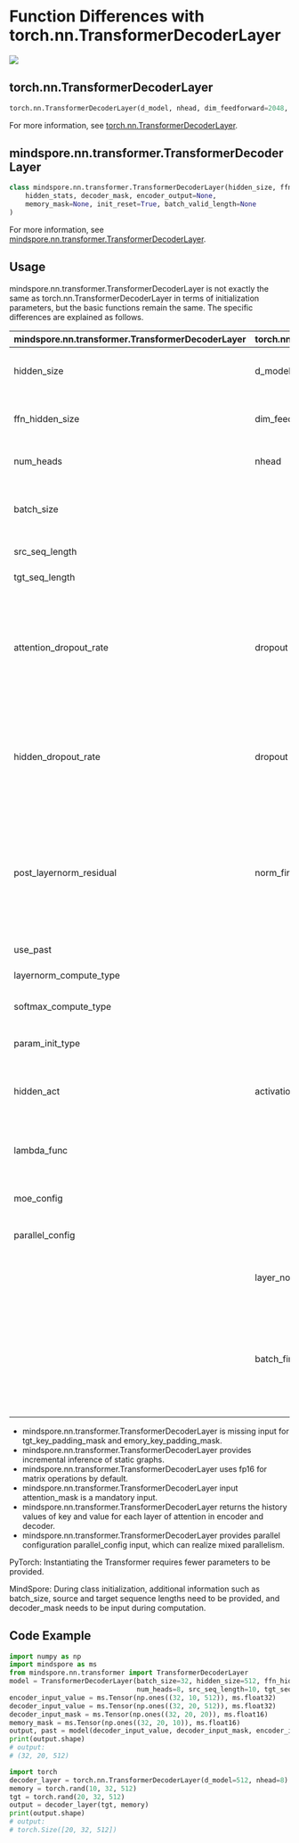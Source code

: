 # Function Differences with torch.nn.TransformerDecoderLayer

<a href="https://gitee.com/mindspore/docs/blob/master/docs/mindspore/source_en/note/api_mapping/pytorch_diff/TransformerDecoderLayer.md" target="_blank"><img src="https://mindspore-website.obs.cn-north-4.myhuaweicloud.com/website-images/master/resource/_static/logo_source_en.png"></a>

## torch.nn.TransformerDecoderLayer

```python
torch.nn.TransformerDecoderLayer(d_model, nhead, dim_feedforward=2048, dropout=0.1, activation=<function relu>, layer_norm_eps=1e-05, batch_first=False, norm_first=False, device=None, dtype=None)
```

For more information, see [torch.nn.TransformerDecoderLayer](https://pytorch.org/docs/1.5.0/nn.html#torch.nn.TransformerDecoderLayer).

## mindspore.nn.transformer.TransformerDecoderLayer

```python
class mindspore.nn.transformer.TransformerDecoderLayer(hidden_size, ffn_hidden_size, num_heads, batch_size, src_seq_length, tgt_seq_length, attention_dropout_rate=0.1, hidden_dropout_rate=0.1, post_layernorm_residual=False, use_past=False, layernorm_compute_type=mstype.float32, softmax_compute_type=mstype.float32, param_init_type=mstype.float32, hidden_act="gelu", moe_config=default_moe_config, parallel_config=default_dpmp_config)(
    hidden_stats, decoder_mask, encoder_output=None,
    memory_mask=None, init_reset=True, batch_valid_length=None
)
```

For more information, see [mindspore.nn.transformer.TransformerDecoderLayer](https://www.mindspore.cn/docs/en/master/api_python/mindspore.nn.transformer.html#mindspore.nn.transformer.TransformerDecoderLayer).

## Usage

mindspore.nn.transformer.TransformerDecoderLayer is not exactly the same as torch.nn.TransformerDecoderLayer in terms of initialization parameters, but the basic functions remain the same. The specific differences are explained as follows.

| mindspore.nn.transformer.TransformerDecoderLayer | torch.nn.TransformerDecoderLayer | Descriptions                                                         |
| --------------------------------------------- | -------------------------------- | ------------------------------------------------------------ |
| hidden_size                                   | d_model                          | The parameter names are inconsistent and have the same meaning.                                   |
| ffn_hidden_size                               | dim_feedforward                  | The parameter names are inconsistent and have the same meaning.                                   |
| num_heads                                     | nhead                            | The number of heads of Attention, same meaning.                              |
| batch_size                                    |                                  | MindSpore requires an additional batch size to be passed in for checksum and incremental inference.    |
| src_seq_length                                |                                  | encoder input sequence length.                                        |
| tgt_seq_length                                |                                  | decoder input sequence length.                                        |
| attention_dropout_rate                        | dropout                          | The meaning is different. attention_dropout_rate indicates the dropout at softmax, while PyTorch dropout parameter additionally controls the dropout rate of the hidden layer. |
| hidden_dropout_rate                           | dropout                          | The meaning is different. hidden_dropout_rate indicates the dropout at the hidden layer, while PyTorch dropout parameter additionally controls the dropout rate at the softmax. |
| post_layernorm_residual                       | norm_first                       | This parameter of MindSpore indicates whether to apply the layernorm to the input when summing the residuals, while PyTorch indicates whether to input the layernorm first when sub-layering the input.。 |
| use_past                                      |             | Whether to use incremental inference.                 |
| layernorm_compute_type                        |                                  | Control the calculation type of layernorm.                                    |
| softmax_compute_type                          |                                  | Control the calculation type of softmax in attention.                           |
| param_init_type                               |                                  | Control the type of parameter initialization.                                       |
| hidden_act                                    | activation                       | The type of the activation layer with the same meaning. MindSpore only supports strings.              |
| lambda_func                                   |                                  | See the API documentation for details on the configuration related to control parallelism.                            |
| moe_config                                    |                                  | Configuration parameters for MoE parallelism.                                          |
| parallel_config                               |                                  | Configuration parameters for parallel settings.                                         |
|                                               | layer_norm_eps                   | The value of the initial zero is prevented during the layernorm calculation.                              |
|                                               | batch_first                      | Whether batch is the 0th dimension in input and output Tensor. MindSpore takes the 0th dimension as the batch dimension, which corresponds to setting bathc_first=True in torch.nn.transformer. |

- mindspore.nn.transformer.TransformerDecoderLayer is missing input for tgt_key_padding_mask and emory_key_padding_mask.
- mindspore.nn.transformer.TransformerDecoderLayer provides incremental inference of static graphs.
- mindspore.nn.transformer.TransformerDecoderLayer uses fp16 for matrix operations by default.
- mindspore.nn.transformer.TransformerDecoderLayer input attention_mask is a mandatory input.
- mindspore.nn.transformer.TransformerDecoderLayer returns the history values of key and value for each layer of attention in encoder and decoder.
- mindspore.nn.transformer.TransformerDecoderLayer provides parallel configuration parallel_config input, which can realize mixed parallelism.

PyTorch: Instantiating the Transformer requires fewer parameters to be provided.

MindSpore: During class initialization, additional information such as batch_size, source and target sequence lengths need to be provided, and decoder_mask needs to be input during computation.

## Code Example

```python
import numpy as np
import mindspore as ms
from mindspore.nn.transformer import TransformerDecoderLayer
model = TransformerDecoderLayer(batch_size=32, hidden_size=512, ffn_hidden_size=2048,
                                num_heads=8, src_seq_length=10, tgt_seq_length=20)
encoder_input_value = ms.Tensor(np.ones((32, 10, 512)), ms.float32)
decoder_input_value = ms.Tensor(np.ones((32, 20, 512)), ms.float32)
decoder_input_mask = ms.Tensor(np.ones((32, 20, 20)), ms.float16)
memory_mask = ms.Tensor(np.ones((32, 20, 10)), ms.float16)
output, past = model(decoder_input_value, decoder_input_mask, encoder_input_value, memory_mask)
print(output.shape)
# output:
# (32, 20, 512)

import torch
decoder_layer = torch.nn.TransformerDecoderLayer(d_model=512, nhead=8)
memory = torch.rand(10, 32, 512)
tgt = torch.rand(20, 32, 512)
output = decoder_layer(tgt, memory)
print(output.shape)
# output:
# torch.Size([20, 32, 512])
```
